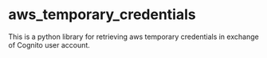 # aws_temporary_credentials
This is a python library for retrieving aws temporary credentials in exchange of Cognito user account.
